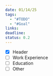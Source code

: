 ```yaml
---
date: 01/14/25
tags:
  - "#TODO"
  - "#Goal"
links: 
deadline: 
status: 0.2
---
```

- [x] Header
- [ ] Work Experience
- [ ] Education
- [ ] Other